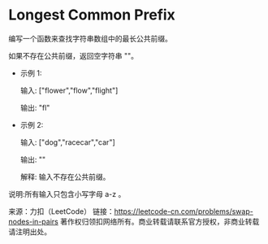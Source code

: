 ﻿# Longest Common Prefix

编写一个函数来查找字符串数组中的最长公共前缀。

如果不存在公共前缀，返回空字符串 ""。

* 示例 1:

    输入: ["flower","flow","flight"]
    
    输出: "fl"

* 示例 2:

    输入: ["dog","racecar","car"]
    
    输出: ""
    
    解释: 输入不存在公共前缀。

说明:所有输入只包含小写字母 a-z 。

来源：力扣（LeetCode）
链接：https://leetcode-cn.com/problems/swap-nodes-in-pairs
著作权归领扣网络所有。商业转载请联系官方授权，非商业转载请注明出处。

